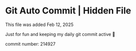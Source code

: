 # Git Auto Commit | Hidden File

This file was added Feb 12, 2025

Just for fun and keeping my daily git commit active 🤪

commit number: 214927
